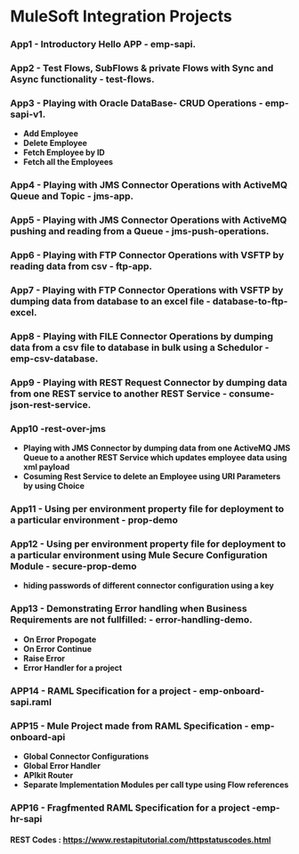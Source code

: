# MuleSoft Integration Projects

### App1 - Introductory Hello APP - emp-sapi.
### App2 - Test Flows, SubFlows & private Flows with Sync and Async functionality - test-flows.
### App3 - Playing with Oracle DataBase- CRUD Operations - emp-sapi-v1.
* **Add Employee**
* **Delete Employee**
* **Fetch Employee by ID**
* **Fetch all the Employees**
### App4 - Playing with JMS Connector Operations with ActiveMQ Queue and Topic - jms-app.
### App5 - Playing with JMS Connector Operations with ActiveMQ pushing and reading from a Queue - jms-push-operations.
### App6 - Playing with FTP Connector Operations with VSFTP by reading data from csv - ftp-app.
### App7 - Playing with FTP Connector Operations with VSFTP by dumping data from database to an excel file - database-to-ftp-excel.
### App8 - Playing with FILE Connector Operations by dumping data from a csv file to database in bulk using a Schedulor  - emp-csv-database.
### App9 - Playing with REST Request Connector by dumping data from one REST service to another REST Service  - consume-json-rest-service.
### App10 -rest-over-jms
* **Playing with JMS Connector by dumping data from one ActiveMQ JMS Queue to a another REST Service which updates employee data using xml payload**
* **Cosuming Rest Service to delete an Employee using URI Parameters by using Choice**
### App11 - Using per environment property file for deployment to a particular environment - prop-demo
### App12 - Using per environment property file for deployment to a particular environment using Mule Secure Configuration Module - secure-prop-demo
* **hiding passwords of different connector configuration using a key**
### App13 - Demonstrating Error handling when Business Requirements are not fullfilled: - error-handling-demo.
* **On Error Propogate**
* **On Error Continue**
* **Raise Error**
* **Error Handler for a project**
### APP14 - RAML Specification for a project - emp-onboard-sapi.raml
### APP15 - Mule Project made from RAML Specification - emp-onboard-api
* **Global Connector Configurations**
* **Global Error Handler**
* **APIkit Router**
* **Separate Implementation Modules per call type using Flow references**
### APP16 - Fragfmented RAML Specification for a project -emp-hr-sapi

####  REST Codes : https://www.restapitutorial.com/httpstatuscodes.html
